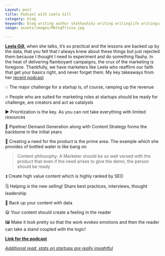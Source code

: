 ```yaml
---
Layout: post
title: Podcast with Leela Gill
category: blog
keywords: blog writing author shikhashikz writing writinglife writingcommunity dailyblogpost dailyblogpostchallenge marketing abm
image: assets/images/MktngTrivia.jpg

---
```

**[Leela Gill,](https://www.linkedin.com/in/leelagill/)** when she talks, it’s so practical and the lessons are backed up by the data, that you felt that I always knew about these things but just rejected them because I thought I need to experiment and do something flashy. In the heat of delivering flamboyant campaigns, the crux of the marketing is foregone. Thankfully, we have marketers like Leela who reaffirm our faith that get your basics right, and never forget them. My key takeaways from her [recent podcast](https://www.contentcallout.com/the-interplay-of-demand-gen-and-content-with-leela-gill-ep-59/)

💡 The major challenge for a startup is, of course, ramping up the revenue

🔥 People who are suited for marketing roles at startups should be ready for challenge, are creators and act as catalysts

▶️ Prioritization is the key. As you can not take everything with limited resources

🚧 Pipeline/ Demand Generation along with Content Strategy forms the backbone in the initial years

💯 Creating a need for the product is the prime area. The example which she provides of bottled water is like bang on

>Content philosophy: A Marketer should be so well versed with the product that even if the need arises to give the demo, the person should be ready
>

⏫ Create high value content which is highly ranked by SEO

🗒️ Helping is the new selling! Share best practices, interviews, thought leadership

🔩 Back up your content with data

😃 Your content should create a feeling in the reader

🖼️ Make it look pretty so that the work evokes emotions and then the reader can take a stand coupled with the logic!

**[Link for the podcast](https://www.contentcallout.com/the-interplay-of-demand-gen-and-content-with-leela-gill-ep-59/)**

*[Additional read, stats on startups are really insightful](https://www.embroker.com/blog/startup-statistics/)*
